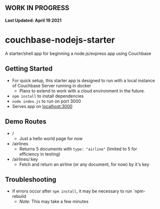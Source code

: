 ## WORK IN PROGRESS 
#### Last Updated: April 19 2021

# couchbase-nodejs-starter
A starter/shell app for beginning a node.js/express app using Couchbase 

## Getting Started
- For quick setup, this starter app is designed to run with a local instance of Couchbase Server running in docker
    - Plans to extend to work with a cloud environment in the future.
- `npm install` to install dependencies
- `node index.js` to run on port 3000
- Serves app on [localhost:3000](http://localhost:3000/)

## Demo Routes
- / 
    - Just a hello world page for now
- /airlines
    - Returns 5 documents with `type: "airline"` (limited to 5 for efficiency in testing)
- /airlines/:key
    - Fetch and return an airline (or any document, for now) by it's key 

## Troubleshooting
- If errors occur after `npm install`, it may be necessary to run `npm-rebuild
    - _Note:_ This may take a few minutes
